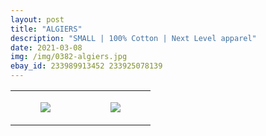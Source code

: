 ```yaml
---
layout: post
title: "ALGIERS"
description: "SMALL | 100% Cotton | Next Level apparel"
date: 2021-03-08
img: /img/0382-algiers.jpg
ebay_id: 233989913452 233925078139
---
```




<table style="width:100%;"><tr><td style="vertical-align:top;">
      <figure class="tmblr-full" data-orig-height="2048" data-orig-width="1365" data-orig-src="https://concertshirts.netlify.app/shirts/0382/0382-01.jpg"><img src="https://64.media.tumblr.com/48af80963b18cf775bcc32255334252e/697f047e9c688133-c8/s540x810/d0d132805b045e3bb6eb5e12fbc6bcd76f5eecbf.jpg" data-orig-height="2048" data-orig-width="1365" data-orig-src="https://concertshirts.netlify.app/shirts/0382/0382-01.jpg"/></figure></td>
    <td style="vertical-align:top;">
      <figure class="tmblr-full" data-orig-height="2048" data-orig-width="1365" data-orig-src="https://concertshirts.netlify.app/shirts/0382/0382-02.jpg"><img src="https://64.media.tumblr.com/69c2a354ed7e46a57516403cd01abc25/697f047e9c688133-1a/s540x810/11bace0ee81ed5189a716389ed840471c6103dd9.jpg" data-orig-height="2048" data-orig-width="1365" data-orig-src="https://concertshirts.netlify.app/shirts/0382/0382-02.jpg"/></figure></td>
  </tr></table>
